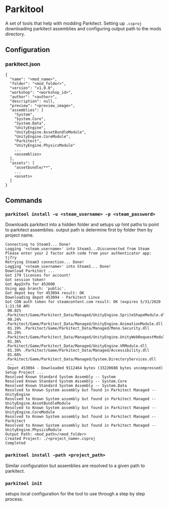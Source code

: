 # Parkitool

A set of tools that help with modding Parkitect. Setting up `.csproj` downloading parkitect assemblies and configuring output path to the mods directory. 

## Configuration

### parkitect.json
```
{
  "name": "<mod_name>",
  "folder": "<mod_folder>",
  "version": "v1.0.0",
  "workshop": "<workshop_id>",
  "author": "<author>",
  "description": null,
  "preview": "<preview_image>",
  "assemblies": [
    "System",
    "System.Core",
    "System.Data",
    "UnityEngine",
    "UnityEngine.AssetBundleModule",
    "UnityEngine.CoreModule",
    "Parkitect",
    "UnityEngine.PhysicsModule"
    ...
    <assemblies>
  ],
  "assets": [
    "assetbundle/**",
    ...
    <assets>
  ]
}
```

## Commands

### `parkitool install -u <steam_username> -p <steam_password>`

Downloads parkitect into a hidden folder and setups up hint paths to point to parkitect assemblies. output path is determine first by folder then by project name.


```
Connecting to Steam3... Done!
Logging '<steam_username>' into Steam3...Disconnected from Steam
Please enter your 2 factor auth code from your authenticator app: tj7ry
Retrying Steam3 connection... Done!
Logging '<steam_username>' into Steam3... Done!
Download Parkitect ...
Got 179 licenses for account!
Got session token!
Got AppInfo for 453090
Using app branch: 'public'.
Got depot key for 453094 result: OK
Downloading depot 453094 - Parkitect Linux
Got CDN auth token for steamcontent.com result: OK (expires 5/31/2020 1:21:58 AM)
 00.02% .Parkitect/Game/Parkitect_Data/Managed/UnityEngine.SpriteShapeModule.dll
 00.24% .Parkitect/Game/Parkitect_Data/Managed/UnityEngine.AnimationModule.dll
 01.19% .Parkitect/Game/Parkitect_Data/Managed/Mono.Security.dll
 01.29% .Parkitect/Game/Parkitect_Data/Managed/UnityEngine.UnityWebRequestModule.dll
 01.36% .Parkitect/Game/Parkitect_Data/Managed/UnityEngine.VRModule.dll
 01.39% .Parkitect/Game/Parkitect_Data/Managed/Accessibility.dll
 01.68% .Parkitect/Game/Parkitect_Data/Managed/System.DirectoryServices.dll
 ...
 Depot 453094 - Downloaded 9112464 bytes (33220608 bytes uncompressed)
Setup Project ...
Resolved Known Standard System Assembly -- System
Resolved Known Standard System Assembly -- System.Core
Resolved Known Standard System Assembly -- System.Data
Resolved to Known System assembly but found in Parkitect Managed -- UnityEngine
Resolved to Known System assembly but found in Parkitect Managed -- UnityEngine.AssetBundleModule
Resolved to Known System assembly but found in Parkitect Managed -- UnityEngine.CoreModule
Resolved to Known System assembly but found in Parkitect Managed -- Parkitect
Resolved to Known System assembly but found in Parkitect Managed -- UnityEngine.PhysicsModule
Output Path: <mod_path>/<mod_folder>
Created Project: ./<project_name>.csproj
Completed
```

### `parkitool install -path <project_path>`

Similar configuration but assemblies are resolved to a given path to parkitect.


### `parkitool init`

setups local configuration for the tool to use through a step  by step process.  